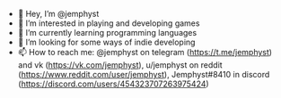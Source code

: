 - 👋 Hey, I’m @jemphyst
- 👀 I’m interested in playing and developing games
- 🌱 I’m currently learning programming languages
- 💞️ I’m looking for some ways of indie developing
- 📫 How to reach me: @jemphyst on telegram (https://t.me/jemphyst) and vk (https://vk.com/jemphyst), u/jemphyst on reddit (https://www.reddit.com/user/jemphyst), Jemphyst#8410 in discord (https://discord.com/users/454323707263975424)

<!---
jemphyst/jemphyst is a ✨ special ✨ repository because its `README.md` (this file) appears on your GitHub profile.
You can click the Preview link to take a look at your changes.
--->

